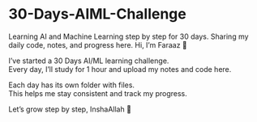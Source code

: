 # 30-Days-AIML-Challenge
Learning AI and Machine Learning step by step for 30 days. Sharing my daily code, notes, and progress here.
Hi, I’m Faraaz 👋

I’ve started a 30 Days AI/ML learning challenge.  
Every day, I’ll study for 1 hour and upload my notes and code here.

Each day has its own folder with files.  
This helps me stay consistent and track my progress.

Let’s grow step by step, InshaAllah 🚀